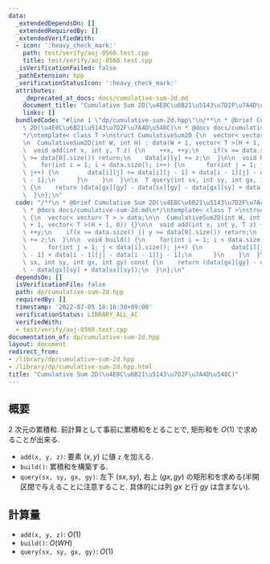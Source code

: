 ```yaml
---
data:
  _extendedDependsOn: []
  _extendedRequiredBy: []
  _extendedVerifiedWith:
  - icon: ':heavy_check_mark:'
    path: test/verify/aoj-0560.test.cpp
    title: test/verify/aoj-0560.test.cpp
  _isVerificationFailed: false
  _pathExtension: hpp
  _verificationStatusIcon: ':heavy_check_mark:'
  attributes:
    _deprecated_at_docs: docs/cumulative-sum-2d.md
    document_title: "Cumulative Sum 2D(\u4E8C\u6B21\u5143\u7D2F\u7A4D\u548C)"
    links: []
  bundledCode: "#line 1 \"dp/cumulative-sum-2d.hpp\"\n/**\n * @brief Cumulative Sum\
    \ 2D(\u4E8C\u6B21\u5143\u7D2F\u7A4D\u548C)\n * @docs docs/cumulative-sum-2d.md\n\
    */\ntemplate< class T >\nstruct CumulativeSum2D {\n  vector< vector< T > > data;\n\
    \n  CumulativeSum2D(int W, int H) : data(W + 1, vector< T >(H + 1, 0)) {}\n\n\
    \  void add(int x, int y, T z) {\n    ++x, ++y;\n    if(x >= data.size() || y\
    \ >= data[0].size()) return;\n    data[x][y] += z;\n  }\n\n  void build() {\n\
    \    for(int i = 1; i < data.size(); i++) {\n      for(int j = 1; j < data[i].size();\
    \ j++) {\n        data[i][j] += data[i][j - 1] + data[i - 1][j] - data[i - 1][j\
    \ - 1];\n      }\n    }\n  }\n\n  T query(int sx, int sy, int gx, int gy) const\
    \ {\n    return (data[gx][gy] - data[sx][gy] - data[gx][sy] + data[sx][sy]);\n\
    \  }\n};\n"
  code: "/**\n * @brief Cumulative Sum 2D(\u4E8C\u6B21\u5143\u7D2F\u7A4D\u548C)\n\
    \ * @docs docs/cumulative-sum-2d.md\n*/\ntemplate< class T >\nstruct CumulativeSum2D\
    \ {\n  vector< vector< T > > data;\n\n  CumulativeSum2D(int W, int H) : data(W\
    \ + 1, vector< T >(H + 1, 0)) {}\n\n  void add(int x, int y, T z) {\n    ++x,\
    \ ++y;\n    if(x >= data.size() || y >= data[0].size()) return;\n    data[x][y]\
    \ += z;\n  }\n\n  void build() {\n    for(int i = 1; i < data.size(); i++) {\n\
    \      for(int j = 1; j < data[i].size(); j++) {\n        data[i][j] += data[i][j\
    \ - 1] + data[i - 1][j] - data[i - 1][j - 1];\n      }\n    }\n  }\n\n  T query(int\
    \ sx, int sy, int gx, int gy) const {\n    return (data[gx][gy] - data[sx][gy]\
    \ - data[gx][sy] + data[sx][sy]);\n  }\n};\n"
  dependsOn: []
  isVerificationFile: false
  path: dp/cumulative-sum-2d.hpp
  requiredBy: []
  timestamp: '2022-07-05 18:16:30+09:00'
  verificationStatus: LIBRARY_ALL_AC
  verifiedWith:
  - test/verify/aoj-0560.test.cpp
documentation_of: dp/cumulative-sum-2d.hpp
layout: document
redirect_from:
- /library/dp/cumulative-sum-2d.hpp
- /library/dp/cumulative-sum-2d.hpp.html
title: "Cumulative Sum 2D(\u4E8C\u6B21\u5143\u7D2F\u7A4D\u548C)"
---
```

## 概要

$2$ 次元の累積和. 前計算として事前に累積和をとることで, 矩形和を $O(1)$ で求めることが出来る.

* `add(x, y, z)`: 要素 $(x, y)$ に値 `z` を加える.
* `build()`: 累積和を構築する.
* `query(sx, sy, gx, gy)`: 左下 $(sx, sy)$, 右上 $(gx, gy)$ の矩形和を求める(半開区間で与えることに注意すること. 具体的には列 $gx$ と行 $gy$ は含まない).

## 計算量

* `add(x, y, z)`: $O(1)$
* `build()`: $O(WH)$
* `query(sx, sy, gx, gy)`: $O(1)$
